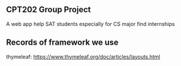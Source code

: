 ## CPT202 Group Project
A web app help SAT students especially for CS major find internships

## Records of framework we use
thymeleaf:
https://www.thymeleaf.org/doc/articles/layouts.html


